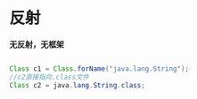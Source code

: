 # 反射

**无反射，无框架**

```java

Class c1 = Class.forName("java.lang.String");
//c2直接指向.class文件
Class c2 = java.lang.String.class;
```



